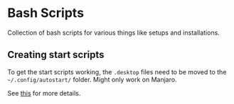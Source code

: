 # Bash Scripts
Collection of bash scripts for various things like setups and installations.

## Creating start scripts
To get the start scripts working, the `.desktop` files need to be moved to the `~/.config/autostart/` folder. Might only work on Manjaro.

See [this](https://wiki.archlinux.org/index.php/XDG_Autostart) for more details.
